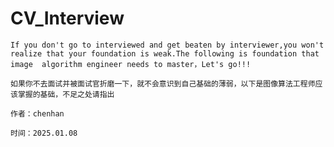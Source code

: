 # CV_Interview
`If you don't go to interviewed and get beaten by interviewer,you won't realize that your foundation is weak.The following is foundation that image  algorithm engineer needs to master，Let's go!!!`

`如果你不去面试并被面试官折磨一下，就不会意识到自己基础的薄弱，以下是图像算法工程师应该掌握的基础，不足之处请指出`

`作者：chenhan`

`时间：2025.01.08`
